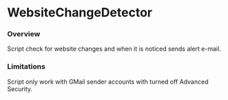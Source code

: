 # WebsiteChangeDetector

### Overview
Script check for website changes and when it is noticed sends alert e-mail.

### Limitations
Script only work with GMail sender accounts with turned off Advanced Security.

